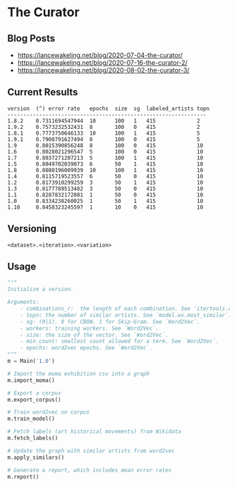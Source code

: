 # The Curator

## Blog Posts

- https://lancewakeling.net/blog/2020-07-04-the-curator/
- https://lancewakeling.net/blog/2020-07-16-the-curator-2/
- https://lancewakeling.net/blog/2020-08-02-the-curator-3/


## Current Results

    version  (^) error rate   epochs  size  sg  labeled_artists topn
    ---------------------------------------------------------------
    1.8.2    0.7311694547944  10      100   1   415             2
    1.9.2    0.7573232532431  8       100   0   415             2
    1.8.1    0.7773750646133  10      100   1   415             5
    1.9.1    0.7908791627494  8       100   0   415             5
    1.9      0.8015390856248  8       100   0   415             10
    1.6      0.8028021296547  5       100   0   415             10
    1.7      0.8037271207213  5       100   1   415             10
    1.5      0.8049702039073  6       50    1   415             10
    1.8      0.8080196009939  10      100   1   415             10
    1.4      0.8115719523557  6       50    0   415             10
    1.2      0.8173910299259  3       50    1   415             10
    1.3      0.8177789513482  3       50    0   415             10
    1.1      0.8287832172081  1       50    0   415             10
    1.0      0.8334238260025  1       50    1   415             10
    1.10     0.8458323245597  1       10    0   415             10


## Versioning

`<dataset>.<iteration>.<variation>`

## Usage

```python
"""
Initialize a version.

Arguments:
    - combinations_r:  the length of each combination. See `itertools.combinations` and `Main.export_corpus`.
    - topn: the number of similar artists. See `model.wv.most_similar`.
    - sg: (0|1). 0 for CBOW. 1 for Skip-Gram. See `Word2Vec`.
    - workers: training workers. See `Word2Vec`.
    - size: the size of the vector. See `Word2Vec`.
    - min_count: smallest count allowed for a term. See `Word2Vec`.
    - epochs: word2vec epochs. See `Word2Vec`.
"""
m = Main('1.0')

# Import the moma exhibition csv into a graph
m.import_moma()

# Export a corpus
m.export_corpus()

# Train word2vec on corpus
m.train_model()

# Fetch labels (art historical movements) from Wikidata
m.fetch_labels()

# Update the graph with similar artists from word2vec
m.apply_similars()

# Generate a report, which includes mean error rates
m.report()
```